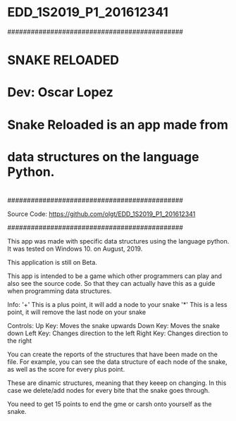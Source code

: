 # EDD_1S2019_P1_201612341


#############################################
#            SNAKE RELOADED                 #
#           Dev: Oscar Lopez                #
#   Snake Reloaded is an app made from      #
#  data structures on the language Python.  #
#                                           #
#############################################

Source Code: https://github.com/olgt/EDD_1S2019_P1_201612341

#############################################

This app was made with specific data structures using the language python.
It was tested on Windows 10. on August, 2019.

This application is still on Beta.

This app is intended to be a game which other programmers can play and also
see the source code. So that they can actually have this as a guide
when programming data structures. 

Info:
'+' This is a plus point, it will add a node to your snake
'*' This is a less point, it will remove the last node on your snake

Controls:
Up Key: Moves the snake upwards
Down Key: Moves the snake down
Left Key:  Changes direction to the left
Right Key: Changes direction to the right


You can create the reports of the structures that have been made on the 
file. For example, you can see the data structure of each node of the 
snake, as well as the score for every plus point. 


These are dinamic structures, meaning that they keeep
on changing. In this case we delete/add nodes for every 
bite that the snake goes through. 

You need to get 15 points to end the gme or carsh onto yourself
as the snake. 
